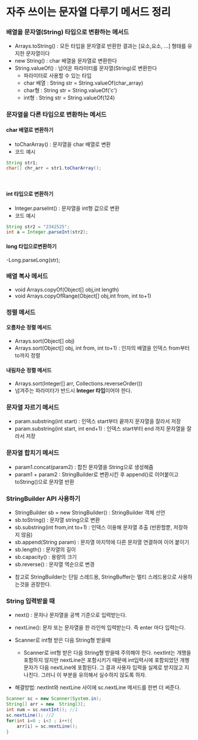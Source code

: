 # 자주 쓰이는 문자열 다루기 메서드 정리

### 배열을 문자열(String) 타입으로 변환하는 메서드
- Arrays.toString() : 모든 타입을 문자열로 반환한 결과는 &#91;요소,요소, ...&#93; 형태를 유지한 문자열이다
- new String() : char 배열을 문자열로 변환한다
- String.valueOf() : 넘어온 파라미터를 문자열(String)로 변환한다
    - 파라미터로 사용할 수 있는 타입
    - char 배열 : String str = String.valueOf(char_array)
    - char형 : String str = String.valueOf('c')
    - int형 : String str = String.valueOf(124)


### 문자열을 다른 타입으로 변환하는 메서드
#### char 배열로 변환하기
- toCharArray() : 문자열을 char 배열로 변환
- 코드 예시

```java
String str1;
char[] chr_arr = str1.toCharArray();
```
<br>

#### int 타입으로 변환하기
- Integer.parseInt() : 문자열을 int형 값으로 변환
- 코드 예시
```java
String str2 = "2342525";
int a = Integer.parseInt(str2);
```

#### long 타입으로변환하기
-Long.parseLong(str);

<!-- int배열을 문자열로, 문자열을 int배열로 -->

### 배열 복사 메서드   
- void Arrays.copyOf(Object[] obj,int length)
- void Arrays.copyOfRange(Object[] obj,int from, int to+1)

### 정렬 메서드
#### 오름차순 정렬 메서드
- Arrays.sort(Object[] obj) 
- Arrays.sort(Object[] obj, int from, int to+1) : 인자의 배열을 인덱스 from부터 to까지 정렬
#### 내림차순 정렬 메서드
- Arrays.sort(Integer[] arr, Collections.reverseOrder())
- 넘겨주는 파라미터가 반드시 **Integer 타입**이어야 한다.


### 문자열 자르기 메서드
- param.substring(int start) : 인덱스 start부터 끝까지 문자열을 잘라서 저장
- param.substring(int start, int end+1) : 인덱스 start부터 end 까지 문자열을 잘라서 저장

### 문자열 합치기 메서드 
- param1.concat(param2) : 합친 문자열을 String으로 생성해줌
- param1 + param2 : StringBuilder로 변환시킨 후 append()로 이어붙이고 toString()으로 문자열 반환


### StringBuilder API 사용하기
- StringBuilder sb = new StringBuilder() : StringBuilder 객체 선언
- sb.toString() : 문자열 string으로 변환
- sb.substring(int from,int to+1) : 인덱스 이용해 문자열 추출 (반환할뿐, 저장하지 않음)
- sb.append(String param) : 문자열 마지막에 다른 문자열 연결하여 이어 붙이기
- sb.length() : 문자열의 길이
- sb.capacity() : 용량의 크기
- sb.reverse() : 문자열 역순으로 변경
* 참고로 StringBuilder는 단일 스레드용, StringBuffer는 멀티 스레드용으로 사용하는것을 권장한다.


### String 입력받을 때
- next() : 문자나 문자열을 공백 기준으로 입력받는다.
- nextLine(): 문자 또는 문자열을 한 라인씩 입력받는다. 즉 enter 마다 입력는다.
- Scanner로 int형 받은 다음 String형 받을때
    - Scanner로 int형 받은 다음 String형 받을때 주의해야 한다. nextInt는 개행을 포함하지 않지만 nextLine은 포함시키기 때문에 int입력시에 포함되었던 개행문자가 다음 nextLine에 포함된다. 그 결과 사용자 입력을 실제로 받지않고 지나친다. 그러니 이 부분을 유의해서 실수하지 않도록 하자.

- 해결방법: nextInt와 nextLine 사이에 sc.nextLine 메서드를 한번 더 써준다.
```java
Scanner sc = new Scanner(System.in);
String[] arr = new  String[3];
int num = sc.nextInt(); //1
sc.nextLine(); //2
for(int i=0 ; i<3 ; i++){
    arr[i] = sc.nextLine();
}
```